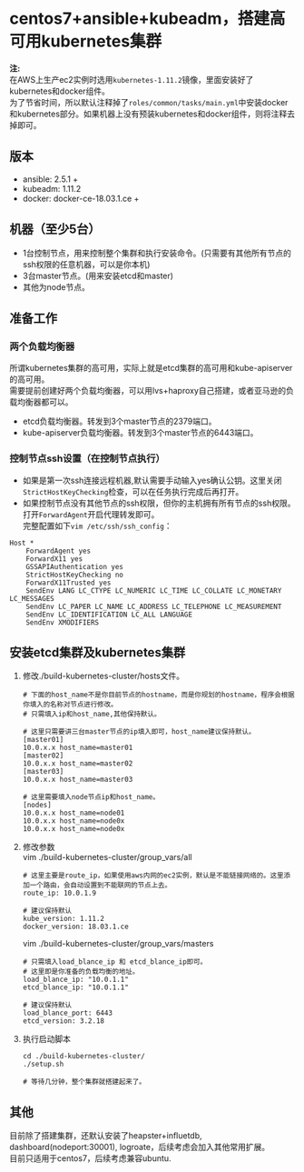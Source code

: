 # centos7+ansible+kubeadm，搭建高可用kubernetes集群


**注:**  
在AWS上生产ec2实例时选用`kubernetes-1.11.2`镜像，里面安装好了kubernetes和docker组件。  
为了节省时间，所以默认注释掉了`roles/common/tasks/main.yml`中安装docker和kubernetes部分。如果机器上没有预装kubernetes和docker组件，则将注释去掉即可。  
## 版本
- ansible: 2.5.1 +
- kubeadm: 1.11.2
- docker: docker-ce-18.03.1.ce +

## 机器（至少5台）
- 1台控制节点，用来控制整个集群和执行安装命令。(只需要有其他所有节点的ssh权限的任意机器，可以是你本机)
- 3台master节点。(用来安装etcd和master)
- 其他为node节点。

## 准备工作
### 两个负载均衡器
所谓kubernetes集群的高可用，实际上就是etcd集群的高可用和kube-apiserver的高可用。  
需要提前创建好两个负载均衡器，可以用lvs+haproxy自己搭建，或者亚马逊的负载均衡器都可以。  

- etcd负载均衡器。转发到3个master节点的2379端口。
- kube-apiserver负载均衡器。转发到3个master节点的6443端口。

### 控制节点ssh设置（在控制节点执行）
- 如果是第一次ssh连接远程机器,默认需要手动输入yes确认公钥。这里关闭`StrictHostKeyChecking`检查，可以在任务执行完成后再打开。  
- 如果控制节点没有其他节点的ssh权限，但你的主机拥有所有节点的ssh权限。打开`ForwardAgent`开启代理转发即可。  
完整配置如下`vim /etc/ssh/ssh_config`：  
```
Host *
    ForwardAgent yes
    ForwardX11 yes
    GSSAPIAuthentication yes
    StrictHostKeyChecking no
    ForwardX11Trusted yes
    SendEnv LANG LC_CTYPE LC_NUMERIC LC_TIME LC_COLLATE LC_MONETARY LC_MESSAGES
    SendEnv LC_PAPER LC_NAME LC_ADDRESS LC_TELEPHONE LC_MEASUREMENT
    SendEnv LC_IDENTIFICATION LC_ALL LANGUAGE
    SendEnv XMODIFIERS
```

## 安装etcd集群及kubernetes集群
1. 修改./build-kubernetes-cluster/hosts文件。  
    ```
    # 下面的host_name不是你目前节点的hostname，而是你规划的hostname，程序会根据你填入的名称对节点进行修改。
    # 只需填入ip和host_name,其他保持默认。

    # 这里只需要讲三台master节点的ip填入即可，host_name建议保持默认。
    [master01]
    10.0.x.x host_name=master01
    [master02]
    10.0.x.x host_name=master02
    [master03]
    10.0.x.x host_name=master03

    # 这里需要填入node节点ip和host_name。
    [nodes]
    10.0.x.x host_name=node01
    10.0.x.x host_name=node0x
    10.0.x.x host_name=node0x
    ```
2. 修改参数  
    vim ./build-kubernetes-cluster/group_vars/all  
    ```
    # 这里主要是route_ip，如果使用aws内网的ec2实例，默认是不能链接网络的。这里添加一个路由，会自动设置到不能联网的节点上去。
    route_ip: 10.0.1.9

    # 建议保持默认
    kube_version: 1.11.2
    docker_version: 18.03.1.ce
    ```
    vim ./build-kubernetes-cluster/group_vars/masters  
    ```
    # 只需填入load_blance_ip 和 etcd_blance_ip即可。
    # 这里即是你准备的负载均衡的地址。
    load_blance_ip: "10.0.1.1"
    etcd_blance_ip: "10.0.1.1"

    # 建议保持默认
    load_blance_port: 6443
    etcd_version: 3.2.18
    ```
3. 执行启动脚本
    ```
    cd ./build-kubernetes-cluster/
    ./setup.sh

    # 等待几分钟，整个集群就搭建起来了。
    ```

## 其他
目前除了搭建集群，还默认安装了heapster+influetdb, dashboard(nodeport:30001), logroate，后续考虑会加入其他常用扩展。  
目前只适用于centos7，后续考虑兼容ubuntu.
